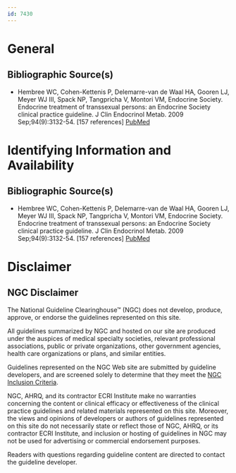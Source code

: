 ```yaml
---
id: 7430
---
```


# General

## Bibliographic Source(s)

- Hembree WC, Cohen-Kettenis P, Delemarre-van de Waal HA, Gooren LJ, Meyer WJ III, Spack NP, Tangpricha V, Montori VM, Endocrine Society. Endocrine treatment of transsexual persons: an Endocrine Society clinical practice guideline. J Clin Endocrinol Metab. 2009 Sep;94(9):3132-54. [157 references] [ PubMed ](http://www.ncbi.nlm.nih.gov/entrez/query.fcgi?cmd=Retrieve&db=pubmed&dopt=Abstract&list_uids=19509099)

# Identifying Information and Availability

## Bibliographic Source(s)

- Hembree WC, Cohen-Kettenis P, Delemarre-van de Waal HA, Gooren LJ, Meyer WJ III, Spack NP, Tangpricha V, Montori VM, Endocrine Society. Endocrine treatment of transsexual persons: an Endocrine Society clinical practice guideline. J Clin Endocrinol Metab. 2009 Sep;94(9):3132-54. [157 references] [ PubMed ](http://www.ncbi.nlm.nih.gov/entrez/query.fcgi?cmd=Retrieve&db=pubmed&dopt=Abstract&list_uids=19509099)

# Disclaimer

## NGC Disclaimer

The National Guideline Clearinghouse™ (NGC) does not develop, produce, approve, or endorse the guidelines represented on this site.

All guidelines summarized by NGC and hosted on our site are produced under the auspices of medical specialty societies, relevant professional associations, public or private organizations, other government agencies, health care organizations or plans, and similar entities.

Guidelines represented on the NGC Web site are submitted by guideline developers, and are screened solely to determine that they meet the [NGC Inclusion Criteria](/help-and-about/summaries/inclusion-criteria).

NGC, AHRQ, and its contractor ECRI Institute make no warranties concerning the content or clinical efficacy or effectiveness of the clinical practice guidelines and related materials represented on this site. Moreover, the views and opinions of developers or authors of guidelines represented on this site do not necessarily state or reflect those of NGC, AHRQ, or its contractor ECRI Institute, and inclusion or hosting of guidelines in NGC may not be used for advertising or commercial endorsement purposes.

Readers with questions regarding guideline content are directed to contact the guideline developer.


